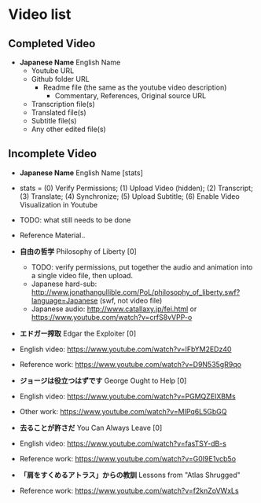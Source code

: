 # Video list

## Completed Video

- **Japanese Name** English Name  
    - Youtube URL  
    - Github folder URL  
        - Readme file (the same as the youtube video description)  
            - Commentary, References, Original source URL  
    - Transcription file(s)  
    - Translated file(s)  
    - Subtitle file(s)  
    - Any other edited file(s)  

## Incomplete Video

- **Japanese Name** English Name [stats]  
 - stats = (0) Verify Permissions; (1) Upload Video (hidden); (2) Transcript; (3) Translate; (4) Synchronize; (5) Upload Subtitle; (6) Enable Video Visualization in Youtube  
 - TODO: what still needs to be done  
 - Reference Material..  

- **自由の哲学** Philosophy of Liberty [0]
    - TODO: verify permissions, put together the audio and animation into a single video file, then upload.
    - Japanese hard-sub: http://www.jonathangullible.com/PoL/philosophy_of_liberty.swf?language=Japanese (swf, not video file)
    - Japanese audio: http://www.catallaxy.jp/fei.html or https://www.youtube.com/watch?v=crfS8vVPP-o

- **エドガー搾取** Edgar the Exploiter [0]
 - English video: https://www.youtube.com/watch?v=IFbYM2EDz40
 - Reference work: https://www.youtube.com/watch?v=D9N535gR9qo

- **ジョージは役立つはずです** George Ought to Help [0]
 - English video: https://www.youtube.com/watch?v=PGMQZEIXBMs
 - Other work: https://www.youtube.com/watch?v=MIPq6L5GbGQ

- **去ることが許さだ** You Can Always Leave [0]
 - English video: https://www.youtube.com/watch?v=fasTSY-dB-s
 - Reference work: https://www.youtube.com/watch?v=G0I9E1vcb5o

- **「肩をすくめるアトラス」からの教訓** Lessons from "Atlas Shrugged"
 - Reference work: https://www.youtube.com/watch?v=f2knZoVWxLs






































